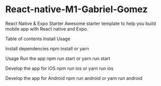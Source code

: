 # React-native-M1-Gabriel-Gomez

React Native & Expo Starter
Awesome starter template to help you build mobile app with React native and Expo.

Table of contents
Install
Usage

Install dependencies
npm install
or
yarn

Usage
Run the app
npm run start
or
yarn run start

Develop the app for iOS
npm run ios
or
yarn run ios

Develop the app for Android
npm run android
or
yarn run android
